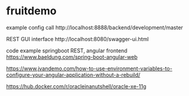 # fruitdemo

example config call 
http://localhost:8888/backend/development/master

REST GUI interface
http://localhost:8080/swagger-ui.html

code example springboot REST, angular frontend
https://www.baeldung.com/spring-boot-angular-web

https://www.jvandemo.com/how-to-use-environment-variables-to-configure-your-angular-application-without-a-rebuild/

https://hub.docker.com/r/oracleinanutshell/oracle-xe-11g
